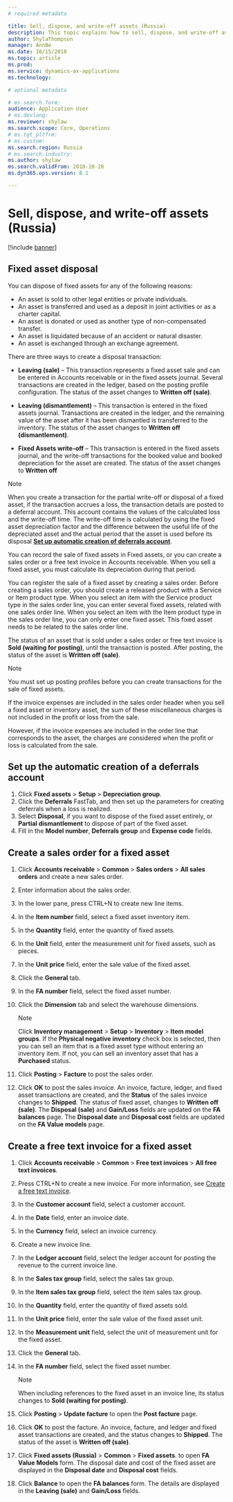 ```yaml
---
# required metadata

title: Sell, dispose, and write-off assets (Russia)
description: This topic explains how to sell, dispose, and write-off assets in Microsoft Dynamics 365 for Finance and Operations in Russia.
author: ShylaThompson
manager: AnnBe
ms.date: 10/15/2018
ms.topic: article
ms.prod: 
ms.service: dynamics-ax-applications
ms.technology: 

# optional metadata

# ms.search.form: 
audience: Application User
# ms.devlang: 
ms.reviewer: shylaw
ms.search.scope: Core, Operations
# ms.tgt_pltfrm: 
# ms.custom: 
ms.search.region: Russia
# ms.search.industry: 
ms.author: shylaw
ms.search.validFrom: 2018-10-28
ms.dyn365.ops.version: 8.1

---
```


# Sell, dispose, and write-off assets (Russia)
[!include [banner](../includes/banner.md)]

## Fixed asset disposal 

You can dispose of fixed assets for any of the following reasons:

  - An asset is sold to other legal entities or private individuals.
  - An asset is transferred and used as a deposit in joint activities or as a charter capital.
  - An asset is donated or used as another type of non-compensated transfer.
  - An asset is liquidated because of an accident or natural disaster.
  - An asset is exchanged through an exchange agreement.

There are three ways to create a disposal transaction:

  - **Leaving (sale)** – This transaction represents a fixed asset sale and can be entered in Accounts receivable or in the fixed assets journal. Several transactions are created in the ledger, based on the posting profile configuration. The status of the asset changes to **Written off (sale)**.

  - **Leaving (dismantlement)** – This transaction is entered in the fixed assets journal. Transactions are created in the ledger, and the remaining value of the asset after it has been dismantled is transferred to the inventory. The status of the asset changes to **Written off (dismantlement)**.

  - **Fixed Assets write-off** – This transaction is entered in the fixed assets journal, and the write-off transactions for the booked value and booked depreciation for the asset are created. The status of the asset changes to **Written off**


> [!NOTE]
> When you create a transaction for the partial write-off or disposal of a fixed asset, if the transaction accrues a loss, the transaction details are posted to a deferral account. This account contains the values of the calculated loss and the write-off time. The write-off time is calculated by using the fixed asset depreciation factor and the difference between the useful life of the depreciated asset and the actual period that the asset is used before its disposal **[Set up automatic creation of deferrals account](..##Set-up-the-automatic-creation-of-a-deferrals-account)**.

You can record the sale of fixed assets in Fixed assets, or you can create a sales order or a free text invoice in Accounts receivable. When you sell a fixed asset, you must calculate its depreciation during that period.

You can register the sale of a fixed asset by creating a sales order. Before creating a sales order, you should create a released product with a Service or Item product type. When you select an item with the Service product type in the sales order line, you can enter several fixed assets, related with one sales order line. When you select an item with the Item product type in the sales order line, you can only enter one fixed asset. This fixed asset needs to be related to the sales order line.

The status of an asset that is sold under a sales order or free text invoice is **Sold (waiting for posting)**, until the transaction is posted. After posting, the status of the asset is **Written off (sale)**.

> [!NOTE]
> You must set up posting profiles before you can create transactions for the sale of fixed assets.

If the invoice expenses are included in the sales order header when you sell a fixed asset or inventory asset, the sum of these miscellaneous charges is not included in the profit or loss from the sale.

However, if the invoice expenses are included in the order line that corresponds to the asset, the charges are considered when the profit or loss is calculated from the sale.



## Set up the automatic creation of a deferrals account 

1.  Click **Fixed assets** \> **Setup** \> **Depreciation group**.
2.  Click the **Deferrals** FastTab, and then set up the parameters for creating deferrals when a loss is realized.
3.  Select **Disposal**, if you want to dispose of the fixed asset entirely, or **Partial dismantlement** to dispose of part of the fixed asset.
4.  Fill in  the **Model number**, **Deferrals group** and **Expense code** fields.



## Create a sales order for a fixed asset

1.  Click **Accounts receivable** \> **Common** \> **Sales orders** \> **All sales orders** and create a new sales order.
3.  Enter information about the sales order.
4.  In the lower pane, press CTRL+N to create new line items.
5.  In the **Item number** field, select a fixed asset inventory item.
6.  In the **Quantity** field, enter the quantity of fixed assets.
7.  In the **Unit** field, enter the measurement unit for fixed assets, such as pieces.
8.  In the **Unit price** field, enter the sale value of the fixed asset.
9.  Click the **General** tab.
10. In the **FA number** field, select the fixed asset number.
11. Click the **Dimension** tab and select the warehouse dimensions.
    > [!NOTE]
    > Click **Inventory management** &gt; **Setup** &gt; **Inventory** &gt; **Item model groups**. If the **Physical negative inventory** check box is selected, then you can sell an item that is a fixed asset type without entering an inventory item. If not, you can sell an inventory asset that has a **Purchased** status.

12. Click **Posting** \> **Facture** to post the sales order.
13. Click **OK** to post the sales invoice. An invoice, facture, ledger, and fixed asset transactions are created, and the **Status** of the sales invoice changes to **Shipped**. The status of fixed asset, changes to **Written off (sale)**. The **Disposal (sale)** and **Gain/Loss** fields are updated on the **FA balances** page. The **Disposal date** and **Disposal cost** fields are updated on the **FA Value models** page.

## Create a free text invoice for a fixed asset

1.  Click **Accounts receivable** \> **Common** \> **Free text invoices** \> **All free text invoices**.
2.  Press CTRL+N to create a new invoice. For more information, see [Create a free text invoice](../financials/accounts-receivable/create-free-text-invoice-template-new.md).
3.  In the **Customer account** field, select a customer account.
4.  In the **Date** field, enter an invoice date.
5.  In the **Currency** field, select an invoice currency.
6.  Create a new invoice line.
7.  In the **Ledger account** field, select the ledger account for posting the revenue to the current invoice line.
8.  In the **Sales tax group** field, select the sales tax group.
9.  In the **Item sales tax group** field, select the item sales tax group.
10. In the **Quantity** field, enter the quantity of fixed assets sold.
11. In the **Unit price** field, enter the sale value of the fixed asset unit.
12. In the **Measurement unit** field, select the unit of measurement unit for the fixed asset.
13. Click the **General** tab.
14. In the **FA number** field, select the fixed asset number.   
    > [!NOTE]
    > When including references to the fixed asset in an invoice line, its status changes to **Sold (waiting for posting)**.

15. Click **Posting** \> **Update facture** to open the **Post facture** page.
16. Click **OK** to post the facture. An invoice, facture, and ledger and fixed asset transactions are created, and the status changes to **Shipped**. The status of the asset is **Written off (sale)**.
17. Click **Fixed assets (Russia)** \> **Common** \> **Fixed assets**. to open **FA Value Models** form. The disposal date and cost of the fixed asset are displayed in the **Disposal date** and **Disposal cost** fields.
18. Click **Balance** to open the **FA balances** form. The details are displayed in the **Leaving (sale)** and **Gain/Loss** fields.



